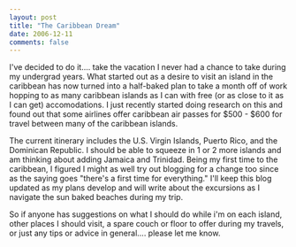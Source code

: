 ```yaml
---
layout: post
title: "The Caribbean Dream"
date: 2006-12-11
comments: false
---
```


I've decided to do it.... take the vacation I never had a chance to take during my undergrad years. What started out as a desire to visit an island in the caribbean has now turned into a half-baked plan to take a month off of work hopping to as many caribbean islands as I can with free (or as close to it as I can get) accomodations. <!-- more --> I just recently started doing research on this and found out that some airlines offer caribbean air passes for $500 - $600 for travel between many of the caribbean islands.

The current itinerary includes the U.S. Virgin Islands, Puerto Rico, and the Dominican Republic. I should be able to squeeze in 1 or 2 more islands and am thinking about adding Jamaica and Trinidad. Being my first time to the caribbean, I figured I might as well try out blogging for a change too since as the saying goes "there's a first time for everything." I'll keep this blog updated as my plans develop and will write about the excursions as I navigate the sun baked beaches during my trip.

So if anyone has suggestions on what I should do while i'm on each island, other places I should visit, a spare couch or floor to offer during my travels, or just any tips or advice in general.... please let me know.
